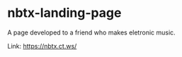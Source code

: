 # nbtx-landing-page 

A page developed to a friend who makes eletronic music.

Link: https://nbtx.ct.ws/
